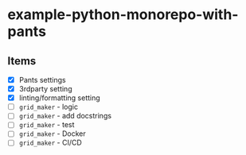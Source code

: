 # example-python-monorepo-with-pants

## Items
- [x] Pants settings
- [x] 3rdparty setting
- [x] linting/formatting setting 
- [ ] `grid_maker` - logic
- [ ] `grid_maker` - add docstrings
- [ ] `grid_maker` - test
- [ ] `grid_maker` - Docker
- [ ] `grid_maker` - CI/CD
